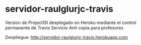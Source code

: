 # servidor-raulglurjc-travis

Version de ProjectISI desplegado en Heroku mediante el control permanente de Travis
Servicio Anti copia para profesores

Despliegue: http://servidor-raulglurjc-travis.herokuapp.com

